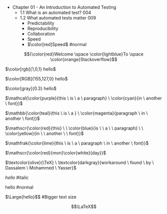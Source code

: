 - Chapter 01 - An Introduction to Automated Testing
  - 1.1 What is an automated test? 004
  - 1.2 What automated tests matter 009
    - Predictability
    - Reproducibility
    - Collaboration
    - Speed
    - $\color[red]Speed$ #normal

$${\color{red}Welcome \space \color{lightblue}To \space \color{orange}Stackoverflow}$$

$\color[rgb]{1,0,1} hello$

$\color[RGB]{155,127,0} hello$

$\color[gray]{0.3} hello$

$\mathcal{\color{purple}{this \ is \ a \ paragraph} \ \color{cyan}{in \ another \ font}}$

$\mathbb{\color{teal}{this \ is \ a } \ \color{magenta}{paragraph \ in \ another \ font}}$

$\mathscr{\color{red}{this} \ \ \color{blue}{is \ \ a \ \ paragraph} \ \ \color{yellow}{in \ \ another \ \ font}}$

$\mathfrak{\color{lime}{this \ is \ a \ paragraph \ in \ another \ font}}$

$\mathscr{\color{red}{mon}\color{white}{day}}$

$\textcolor{olive}{\TeX} \ \textcolor{darkgray}{workaround \ found \ by \ Dassalem \ Mohammed \ Yasser}$

$\textit{hello}$  #italic

$\text{hello}$    #normal

$\Large{hello}$$   #Bigger text size

$$\LaTeX$$